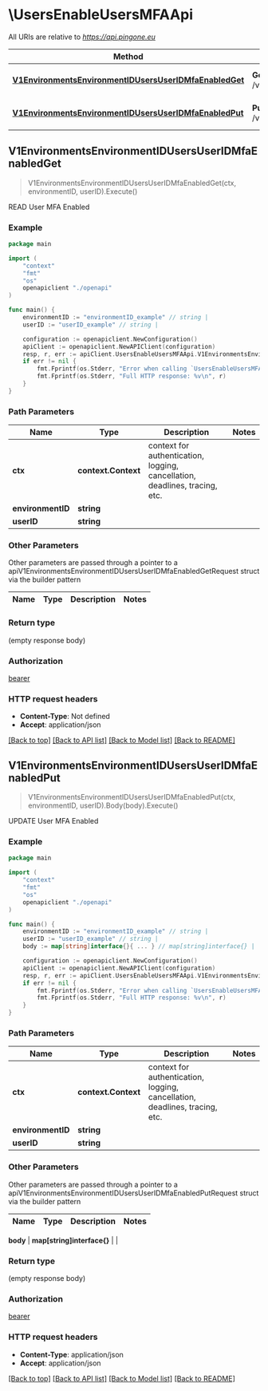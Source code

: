 # \UsersEnableUsersMFAApi

All URIs are relative to *https://api.pingone.eu*

Method | HTTP request | Description
------------- | ------------- | -------------
[**V1EnvironmentsEnvironmentIDUsersUserIDMfaEnabledGet**](UsersEnableUsersMFAApi.md#V1EnvironmentsEnvironmentIDUsersUserIDMfaEnabledGet) | **Get** /v1/environments/{environmentID}/users/{userID}/mfaEnabled | READ User MFA Enabled
[**V1EnvironmentsEnvironmentIDUsersUserIDMfaEnabledPut**](UsersEnableUsersMFAApi.md#V1EnvironmentsEnvironmentIDUsersUserIDMfaEnabledPut) | **Put** /v1/environments/{environmentID}/users/{userID}/mfaEnabled | UPDATE User MFA Enabled



## V1EnvironmentsEnvironmentIDUsersUserIDMfaEnabledGet

> V1EnvironmentsEnvironmentIDUsersUserIDMfaEnabledGet(ctx, environmentID, userID).Execute()

READ User MFA Enabled

### Example

```go
package main

import (
    "context"
    "fmt"
    "os"
    openapiclient "./openapi"
)

func main() {
    environmentID := "environmentID_example" // string | 
    userID := "userID_example" // string | 

    configuration := openapiclient.NewConfiguration()
    apiClient := openapiclient.NewAPIClient(configuration)
    resp, r, err := apiClient.UsersEnableUsersMFAApi.V1EnvironmentsEnvironmentIDUsersUserIDMfaEnabledGet(context.Background(), environmentID, userID).Execute()
    if err != nil {
        fmt.Fprintf(os.Stderr, "Error when calling `UsersEnableUsersMFAApi.V1EnvironmentsEnvironmentIDUsersUserIDMfaEnabledGet``: %v\n", err)
        fmt.Fprintf(os.Stderr, "Full HTTP response: %v\n", r)
    }
}
```

### Path Parameters


Name | Type | Description  | Notes
------------- | ------------- | ------------- | -------------
**ctx** | **context.Context** | context for authentication, logging, cancellation, deadlines, tracing, etc.
**environmentID** | **string** |  | 
**userID** | **string** |  | 

### Other Parameters

Other parameters are passed through a pointer to a apiV1EnvironmentsEnvironmentIDUsersUserIDMfaEnabledGetRequest struct via the builder pattern


Name | Type | Description  | Notes
------------- | ------------- | ------------- | -------------



### Return type

 (empty response body)

### Authorization

[bearer](../README.md#bearer)

### HTTP request headers

- **Content-Type**: Not defined
- **Accept**: application/json

[[Back to top]](#) [[Back to API list]](../README.md#documentation-for-api-endpoints)
[[Back to Model list]](../README.md#documentation-for-models)
[[Back to README]](../README.md)


## V1EnvironmentsEnvironmentIDUsersUserIDMfaEnabledPut

> V1EnvironmentsEnvironmentIDUsersUserIDMfaEnabledPut(ctx, environmentID, userID).Body(body).Execute()

UPDATE User MFA Enabled

### Example

```go
package main

import (
    "context"
    "fmt"
    "os"
    openapiclient "./openapi"
)

func main() {
    environmentID := "environmentID_example" // string | 
    userID := "userID_example" // string | 
    body := map[string]interface{}{ ... } // map[string]interface{} |  (optional)

    configuration := openapiclient.NewConfiguration()
    apiClient := openapiclient.NewAPIClient(configuration)
    resp, r, err := apiClient.UsersEnableUsersMFAApi.V1EnvironmentsEnvironmentIDUsersUserIDMfaEnabledPut(context.Background(), environmentID, userID).Body(body).Execute()
    if err != nil {
        fmt.Fprintf(os.Stderr, "Error when calling `UsersEnableUsersMFAApi.V1EnvironmentsEnvironmentIDUsersUserIDMfaEnabledPut``: %v\n", err)
        fmt.Fprintf(os.Stderr, "Full HTTP response: %v\n", r)
    }
}
```

### Path Parameters


Name | Type | Description  | Notes
------------- | ------------- | ------------- | -------------
**ctx** | **context.Context** | context for authentication, logging, cancellation, deadlines, tracing, etc.
**environmentID** | **string** |  | 
**userID** | **string** |  | 

### Other Parameters

Other parameters are passed through a pointer to a apiV1EnvironmentsEnvironmentIDUsersUserIDMfaEnabledPutRequest struct via the builder pattern


Name | Type | Description  | Notes
------------- | ------------- | ------------- | -------------


 **body** | **map[string]interface{}** |  | 

### Return type

 (empty response body)

### Authorization

[bearer](../README.md#bearer)

### HTTP request headers

- **Content-Type**: application/json
- **Accept**: application/json

[[Back to top]](#) [[Back to API list]](../README.md#documentation-for-api-endpoints)
[[Back to Model list]](../README.md#documentation-for-models)
[[Back to README]](../README.md)

